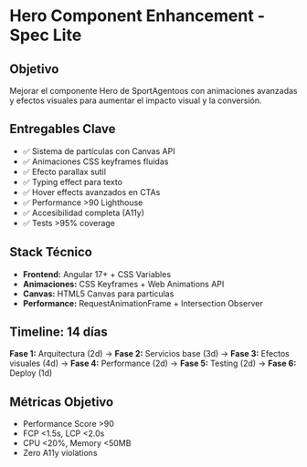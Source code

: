 # Hero Component Enhancement - Spec Lite

## Objetivo
Mejorar el componente Hero de SportAgentoos con animaciones avanzadas y efectos visuales para aumentar el impacto visual y la conversión.

## Entregables Clave
- ✅ Sistema de partículas con Canvas API
- ✅ Animaciones CSS keyframes fluidas 
- ✅ Efecto parallax sutil
- ✅ Typing effect para texto
- ✅ Hover effects avanzados en CTAs
- ✅ Performance >90 Lighthouse
- ✅ Accesibilidad completa (A11y)
- ✅ Tests >95% coverage

## Stack Técnico
- **Frontend:** Angular 17+ + CSS Variables
- **Animaciones:** CSS Keyframes + Web Animations API
- **Canvas:** HTML5 Canvas para partículas
- **Performance:** RequestAnimationFrame + Intersection Observer

## Timeline: 14 días
**Fase 1:** Arquitectura (2d) → **Fase 2:** Servicios base (3d) → **Fase 3:** Efectos visuales (4d) → **Fase 4:** Performance (2d) → **Fase 5:** Testing (2d) → **Fase 6:** Deploy (1d)

## Métricas Objetivo
- Performance Score >90
- FCP <1.5s, LCP <2.0s  
- CPU <20%, Memory <50MB
- Zero A11y violations
